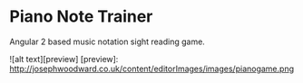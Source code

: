 # Piano Note Trainer

Angular 2 based music notation sight reading game.

![alt text][preview]
[preview]: http://josephwoodward.co.uk/content/editorImages/images/pianogame.png
